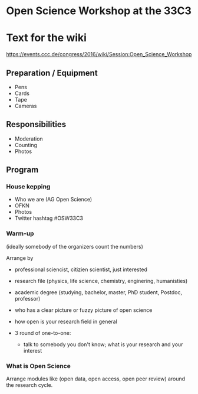 # Open Science Workshop at the 33C3

# Text for the wiki

https://events.ccc.de/congress/2016/wiki/Session:Open_Science_Workshop

## Preparation / Equipment

- Pens
- Cards
- Tape
- Cameras

## Responsibilities

- Moderation
- Counting
- Photos

## Program

### House kepping

- Who we are (AG Open Science)
- OFKN
- Photos
- Twitter hashtag #OSW33C3

### Warm-up 

(ideally somebody of the organizers count the numbers)

Arrange by
- professional sciencist, citizien scientist, just interested
- research file (physics, life science, chemistry, enginering, humanisties)
- academic degree (studying, bachelor, master, PhD student, Postdoc, professor)
- who has a clear picture or fuzzy picture of open science
- how open is your research field in general

- 3 round of one-to-one:
  - talk to somebody you don't know; what is your research and your interest

### What is Open Science

Arrange modules like (open data, open access, open peer review) around
the research cycle.